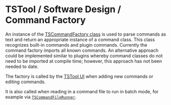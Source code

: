 # TSTool / Software Design / Command Factory #

An instance of the [TSCommandFactory class](https://github.com/OpenCDSS/cdss-lib-processor-ts-java/blob/master/src/rti/tscommandprocessor/core/TSCommandFactory.java)
is used to parse commands as text and return an appropriate instance of a command class.
This class recognizes built-in commands and plugin commands.
Currently the command factory imports all known commands.
An alternative approach could be implemented similar to plugins whereby
command classes do not need to be imported at compile time;
however, this approach has not been needed to date.

The factory is called by the [TSTool UI](../ui/ui.md) when adding new commands or editing commands.

It is also called when reading in a command file to run in batch mode,
for example via [`TSCommandFileRunner`](https://github.com/OpenCDSS/cdss-lib-processor-ts-java/blob/master/src/rti/tscommandprocessor/core/TSCommandFileRunner.java).
